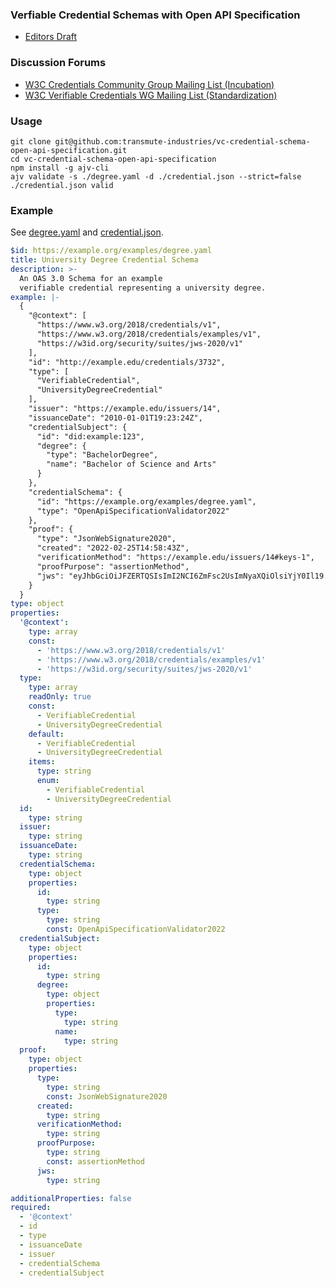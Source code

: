 ### Verfiable Credential Schemas with Open API Specification

- [Editors Draft](https://transmute-industries.github.io/vc-credential-schema-open-api-specification/)

### Discussion Forums
* [W3C Credentials Community Group Mailing List (Incubation)](https://lists.w3.org/Archives/Public/public-credentials/)
* [W3C Verifiable Credentials WG Mailing List (Standardization)](https://lists.w3.org/Archives/Public/public-vc-wg/)

### Usage

```
git clone git@github.com:transmute-industries/vc-credential-schema-open-api-specification.git
cd vc-credential-schema-open-api-specification
npm install -g ajv-cli
ajv validate -s ./degree.yaml -d ./credential.json --strict=false
./credential.json valid
```

### Example

See [degree.yaml](degree.yaml) and [credential.json](credential.json).

```yaml
$id: https://example.org/examples/degree.yaml
title: University Degree Credential Schema
description: >-
  An OAS 3.0 Schema for an example 
  verifiable credential representing a university degree.
example: |-
  {
    "@context": [
      "https://www.w3.org/2018/credentials/v1",
      "https://www.w3.org/2018/credentials/examples/v1",
      "https://w3id.org/security/suites/jws-2020/v1"
    ],
    "id": "http://example.edu/credentials/3732",
    "type": [
      "VerifiableCredential",
      "UniversityDegreeCredential"
    ],
    "issuer": "https://example.edu/issuers/14",
    "issuanceDate": "2010-01-01T19:23:24Z",
    "credentialSubject": {
      "id": "did:example:123",
      "degree": {
        "type": "BachelorDegree",
        "name": "Bachelor of Science and Arts"
      }
    },
    "credentialSchema": {
      "id": "https://example.org/examples/degree.yaml",
      "type": "OpenApiSpecificationValidator2022"
    },
    "proof": {
      "type": "JsonWebSignature2020",
      "created": "2022-02-25T14:58:43Z",
      "verificationMethod": "https://example.edu/issuers/14#keys-1",
      "proofPurpose": "assertionMethod",
      "jws": "eyJhbGciOiJFZERTQSIsImI2NCI6ZmFsc2UsImNyaXQiOlsiYjY0Il19..MJ5GwWRMsadCyLNXU_flgJtsS32584MydBxBuygps_cM0sbU3abTEOMyUvmLNcKOwOBE1MfDoB1_YY425W3sAg",
    }
  }
type: object
properties:
  '@context':
    type: array
    const:
      - 'https://www.w3.org/2018/credentials/v1'
      - 'https://www.w3.org/2018/credentials/examples/v1'
      - 'https://w3id.org/security/suites/jws-2020/v1'
  type:
    type: array
    readOnly: true
    const:
      - VerifiableCredential
      - UniversityDegreeCredential
    default:
      - VerifiableCredential
      - UniversityDegreeCredential
    items:
      type: string
      enum:
        - VerifiableCredential
        - UniversityDegreeCredential
  id:
    type: string
  issuer:
    type: string
  issuanceDate:
    type: string
  credentialSchema:
    type: object
    properties:
      id:
        type: string
      type:
        type: string
        const: OpenApiSpecificationValidator2022
  credentialSubject:
    type: object
    properties:
      id:
        type: string
      degree:
        type: object
        properties:
          type: 
            type: string
          name:
            type: string
  proof:
    type: object
    properties:
      type:
        type: string
        const: JsonWebSignature2020
      created:
        type: string
      verificationMethod:
        type: string
      proofPurpose:
        type: string
        const: assertionMethod
      jws:
        type: string

additionalProperties: false
required:
  - '@context'
  - id
  - type
  - issuanceDate
  - issuer
  - credentialSchema
  - credentialSubject    
```

